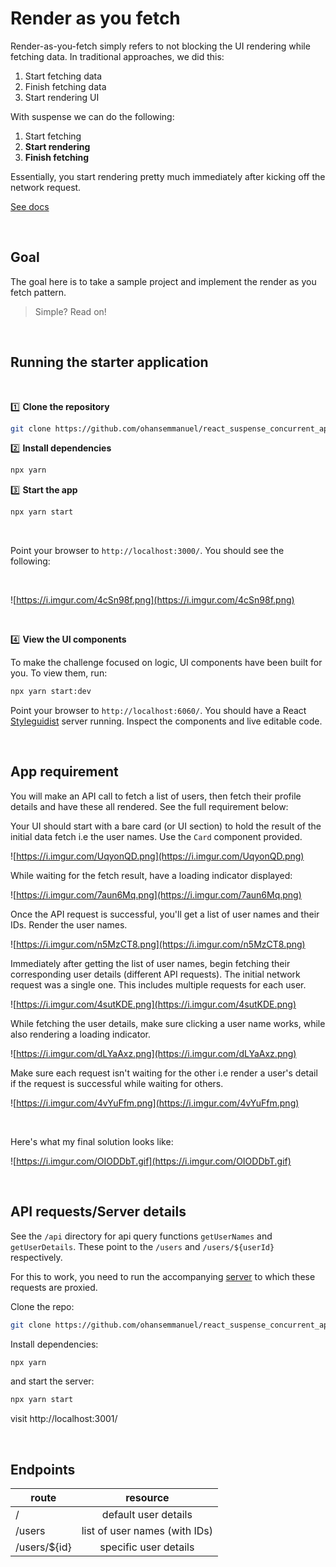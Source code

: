 # Render as you fetch

Render-as-you-fetch simply refers to not blocking the UI rendering while fetching data. In traditional approaches, we did this:

1. Start fetching data
2. Finish fetching data
3. Start rendering UI

With suspense we can do the following:

1. Start fetching
2. **Start rendering**
3. **Finish fetching**

Essentially, you start rendering pretty much immediately after kicking off the network request.

[See docs]()

<br />

## Goal

The goal here is to take a sample project and implement the render as you fetch pattern.

> Simple? Read on!

<br />

## Running the starter application

<br />

1️⃣ **Clone the repository**

```bash
git clone https://github.com/ohansemmanuel/react_suspense_concurrent_app.git
```

2️⃣ **Install dependencies**

```bash
npx yarn
```

3️⃣ **Start the app**

```bash
npx yarn start
```

<br />

Point your browser to `http://localhost:3000/`. You should see the following:

<br />

![https://i.imgur.com/4cSn98f.png](https://i.imgur.com/4cSn98f.png)

<br />

4️⃣ **View the UI components**

To make the challenge focused on logic, UI components have been built for you. To view them, run:

```bash
npx yarn start:dev
```

Point your browser to `http://localhost:6060/`. You should have a React [Styleguidist](https://react-styleguidist.js.org/) server running. Inspect the components and live editable code.

<br />

## App requirement

You will make an API call to fetch a list of users, then fetch their profile details and have these all rendered. See the full requirement below:

Your UI should start with a bare card (or UI section) to hold the result of the initial data fetch i.e the user names. Use the `Card` component provided.

![https://i.imgur.com/UqyonQD.png](https://i.imgur.com/UqyonQD.png)

While waiting for the fetch result, have a loading indicator displayed:

![https://i.imgur.com/7aun6Mq.png](https://i.imgur.com/7aun6Mq.png)

Once the API request is successful, you'll get a list of user names and their IDs. Render the user names.

![https://i.imgur.com/n5MzCT8.png](https://i.imgur.com/n5MzCT8.png)

Immediately after getting the list of user names, begin fetching their corresponding user details (different API requests). The initial network request was a single one. This includes multiple requests for each user.

![https://i.imgur.com/4sutKDE.png](https://i.imgur.com/4sutKDE.png)

While fetching the user details, make sure clicking a user name works, while also rendering a loading indicator.

![https://i.imgur.com/dLYaAxz.png](https://i.imgur.com/dLYaAxz.png)

Make sure each request isn't waiting for the other i.e render a user's detail if the request is successful while waiting for others.

![https://i.imgur.com/4vYuFfm.png](https://i.imgur.com/4vYuFfm.png)

<br />

Here's what my final solution looks like:

![https://i.imgur.com/OIODDbT.gif](https://i.imgur.com/OIODDbT.gif)

<br />

## API requests/Server details

See the `/api` directory for api query functions `getUserNames` and `getUserDetails`. These point to the `/users` and `/users/${userId}` respectively.

For this to work, you need to run the accompanying [server](https://github.com/ohansemmanuel/react_suspense_concurrent_app_server) to which these requests are proxied.

Clone the repo:

```bash
git clone https://github.com/ohansemmanuel/react_suspense_concurrent_app_server.git
```

Install dependencies:

```bash
npx yarn
```

and start the server:

```bash
npx yarn start
```

visit http://localhost:3001/

<br />

## Endpoints

| route         |           resource            |
| ------------- | :---------------------------: |
| /             |     default user details      |
| /users        | list of user names (with IDs) |
| /users/\${id} |     specific user details     |
